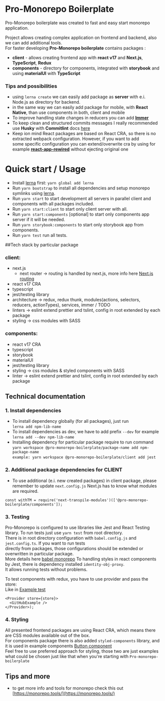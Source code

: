 # Pro-Monorepo Boilerplate

Pro-Monorepo boilerplate was created to fast and easy start monorepo application.

Project allows creating complex application on frontend and backend, also we can add additional tools.  
For faster developing **Pro-Monorepo boilerplate** contains packages :

* **client** - allows creating frontend app with **react v17** and **Next.js**, **TypeScript**, **Redux**
* **components** - directory for components, integrated with **storybook** and using **materialUI** with **TypeScript**
 
### Tips and possibilities
* using `lerna create` we can easily add package as **server** with e.i. Node.js as directory for backend.
* in the same way we can easily add package for mobile, with **React Native**, than use components in both, client and mobile  
* To improve handling state changes in reducers you can add **[Immer](https://immerjs.github.io/immer/)** 
* To keep clean and structured commits messages I really recommended use **Husky** with **Commitlint** docs [here](https://github.com/conventional-changelog/commitlint)
* Keep ion mind React packages are based on React CRA, so there is no extracted webpack configuration. However, if you want to add  
some specific configuration you can extend/overwrite cra by using for example **[react-app-rewired](https://github.com/timarney/react-app-rewired)** without ejecting original one

# Quick start / Usage
- Install [lerna](https://github.com/lerna/lerna) first: `yarn global add lerna`
- Run `yarn bootstrap` to install all dependencies and setup monorepo symlinks using [lerna](https://github.com/lerna/lerna).
- Run `yarn start` to start development all servers in parallel client and components with all packages included.
- Run `yarn start:client` to start only client server with all.
- Run `yarn start:components` [optional] to start only components app server if it will be needed.
- Run `yarn storybook:components` to start only storybook app from components.
- Run `yarn test` run all tests.

##Tech stack by particular package
### client:
- next.js
  - next router -> routing is handled by next.js, more info here [Next.js routing](https://nextjs.org/docs/routing/introduction)
- react v17 CRA
- typescript
- jest/testing library
- architecture -> redux, redux thunk, modules(actions, selectors, reducers, actionTypes), services, immer / TODO 
- linters -> eslint extend prettier and tslint, config in root extended by each package
- styling -> css modules with SASS

### components:
- react v17 CRA
- typescript
- storybook
- materialUI
- jest/testing library
- styling -> css modules & styled components with SASS
- linter -> eslint extend prettier and tslint, config in root extended by each package


## Technical documentation
### 1. Install dependencies
* To install dependency globally (for all packages), just run  
```lerna add npm-lib-name```  
* To install dependencies as dev, we have to add prefix  `--dev` 
for example   
`lerna add --dev npm-lib-name`
* Installing dependency for particular package require to run command   
```yarn workspace @pro-monorepo-boilerplate/package-name add npm-package-name```  
```example: yarn workspace @pro-monorepo-boilerplate/client add jest```
### 2. Additional package dependencies for CLIENT
* To use additional (e.i. new created packages) in client package, please remember to update `next.config.js` 
Next.js has to know what modules are required.
```
const withTM = require('next-transpile-modules')(['@pro-monorepo-boilerplate/components']);
```
### 3. Testing
Pro-Monorepo is configured to use libraries like Jest and React Testing library. To run tests just use `yarn test` from
root directory.  
There is in root directory configuration with `babel.config.js` and `jest.config.ts`. If you want to run tests  
directly from packages, those configurations should be extended or overwritten in particular package.  
More details here [babel monorepo](https://babeljs.io/docs/en/config-files#monorepos)
To handling styles in react components by Jest, there is dependency installed `identity-obj-proxy`.  
It allows running tests without problems.

To test components with redux, you have to use provider and pass the store:  
Like in [Example test](packages/client/src/views/GitHubExample/index.test.tsx)
```
<Provider store={store}>
  <GitHubExample />
</Provider>);
```
### 4. Styling 
All presented frontend packages are using React CRA, which means there are CSS modules available out of the box.  
For components package there is also added `styled-components` library, and it is used in example components [Button component](packages/components/src/components/Button/Button.tsx)   
Feel free to use preferred approach for styling, those two are just examples what could be chosen just like that when you're starting with `Pro-monorepo-boilerplate` 



## Tips and more
- to get more info and tools for monorepo check this out [https://monorepo.tools/](https://monorepo.tools/)